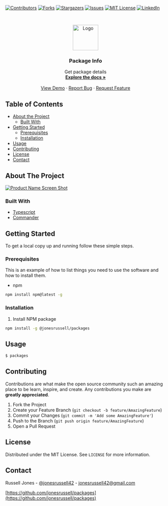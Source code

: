 [![Contributors][contributors-shield]][contributors-url]
[![Forks][forks-shield]][forks-url]
[![Stargazers][stars-shield]][stars-url]
[![Issues][issues-shield]][issues-url]
[![MIT License][license-shield]][license-url]
[![LinkedIn][linkedin-shield]][linkedin-url]

<!-- PROJECT LOGO -->
<br />
<p align="center">
  <a href="https://github.com/jonesrussell/packages">
    <img src="images/logo.png" alt="Logo" width="80" height="80">
  </a>

  <h3 align="center">Package Info</h3>

  <p align="center">
    Get package details
    <br />
    <a href="https://github.com/jonesrussell/packages"><strong>Explore the docs »</strong></a>
    <br />
    <br />
    <a href="https://github.com/jonesrussell/packages">View Demo</a>
    ·
    <a href="https://github.com/jonesrussell/packages/issues">Report Bug</a>
    ·
    <a href="https://github.com/jonesrussell/packages/issues">Request Feature</a>
  </p>
</p>

<!-- TABLE OF CONTENTS -->

## Table of Contents

- [About the Project](#about-the-project)
  - [Built With](#built-with)
- [Getting Started](#getting-started)
  - [Prerequisites](#prerequisites)
  - [Installation](#installation)
- [Usage](#usage)
- [Contributing](#contributing)
- [License](#license)
- [Contact](#contact)

## About The Project

[![Product Name Screen Shot][product-screenshot]](https://example.com)

### Built With

- [Typescript](https://www.typescriptlang.org/)
- [Commander](https://www.npmjs.com/package/commander)

## Getting Started

To get a local copy up and running follow these simple steps.

### Prerequisites

This is an example of how to list things you need to use the software and how to install them.

- npm

```sh
npm install npm@latest -g
```

### Installation

1. Install NPM package

```sh
npm install -g @jonesrussell/packages
```

## Usage

```sh
$ packages


```

## Contributing

Contributions are what make the open source community such an amazing place to be learn, inspire, and create. Any contributions you make are **greatly appreciated**.

1. Fork the Project
2. Create your Feature Branch (`git checkout -b feature/AmazingFeature`)
3. Commit your Changes (`git commit -m 'Add some AmazingFeature'`)
4. Push to the Branch (`git push origin feature/AmazingFeature`)
5. Open a Pull Request

## License

Distributed under the MIT License. See `LICENSE` for more information.

## Contact

Russell Jones - [@jonesrussell42](https://twitter.com/@jonesrussell42) - jonesrussell42@gmail.com

[https://github.com/jonesrussell/packages](https://github.com/jonesrussell/packages)

<!-- MARKDOWN LINKS & IMAGES -->
<!-- https://www.markdownguide.org/basic-syntax/#reference-style-links -->

[contributors-shield]: https://img.shields.io/github/contributors/jonesrussell/packages.svg?style=flat-square
[contributors-url]: https://github.com/jonesrussell/pgk-info/graphs/contributors
[forks-shield]: https://img.shields.io/github/forks/jonesrussell/packages.svg?style=flat-square
[forks-url]: https://github.com/jonesrussell/pgk-info/network/members
[stars-shield]: https://img.shields.io/github/stars/jonesrussell/packages.svg?style=flat-square
[stars-url]: https://github.com/jonesrussell/pgk-info/stargazers
[issues-shield]: https://img.shields.io/github/issues/jonesrussell/packages.svg?style=flat-square
[issues-url]: https://github.com/jonesrussell/pgk-info/issues
[license-shield]: https://img.shields.io/github/license/jonesrussell/packages.svg?style=flat-square
[license-url]: https://github.com/jonesrussell/pgk-info/blob/main/LICENSE.txt
[linkedin-shield]: https://img.shields.io/badge/-LinkedIn-black.svg?style=flat-square&logo=linkedin&colorB=555
[linkedin-url]: https://linkedin.com/in/jonesrussell42
[product-screenshot]: images/screenshot.png
